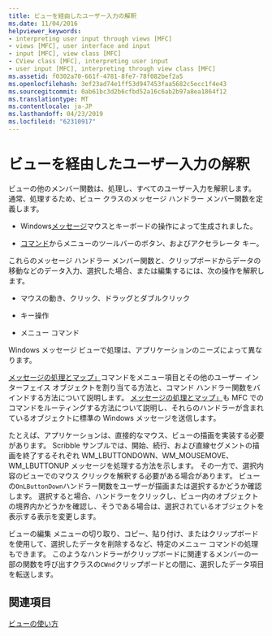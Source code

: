 ```yaml
---
title: ビューを経由したユーザー入力の解釈
ms.date: 11/04/2016
helpviewer_keywords:
- interpreting user input through views [MFC]
- views [MFC], user interface and input
- input [MFC], view class [MFC]
- CView class [MFC], interpreting user input
- user input [MFC], interpreting through view class [MFC]
ms.assetid: f0302a70-661f-4781-8fe7-78f082bef2a5
ms.openlocfilehash: 3ef23ad74e1ff53d947453faa5682c5ecc1f4e43
ms.sourcegitcommit: 0ab61bc3d2b6cfbd52a16c6ab2b97a8ea1864f12
ms.translationtype: MT
ms.contentlocale: ja-JP
ms.lasthandoff: 04/23/2019
ms.locfileid: "62310917"
---
```

# <a name="interpreting-user-input-through-a-view"></a>ビューを経由したユーザー入力の解釈

ビューの他のメンバー関数は、処理し、すべてのユーザー入力を解釈します。 通常、処理するため、ビュー クラスのメッセージ ハンドラー メンバー関数を定義します。

- Windows[メッセージ](../mfc/messages.md)マウスとキーボードの操作によって生成されました。

- [コマンド](../mfc/user-interface-objects-and-command-ids.md)からメニューのツールバーのボタン、およびアクセラレータ キー。

これらのメッセージ ハンドラー メンバー関数と、クリップボードからデータの移動などのデータ入力、選択した場合、または編集するには、次の操作を解釈します。

- マウスの動き、クリック、ドラッグとダブルクリック

- キー操作

- メニュー コマンド

Windows メッセージ ビューで処理は、アプリケーションのニーズによって異なります。

[メッセージの処理とマップ」](../mfc/message-handling-and-mapping.md)コマンドをメニュー項目とその他のユーザー インターフェイス オブジェクトを割り当てる方法と、コマンド ハンドラー関数をバインドする方法について説明します。 [メッセージの処理とマップ」](../mfc/message-handling-and-mapping.md)も MFC でのコマンドをルーティングする方法について説明し、それらのハンドラーが含まれているオブジェクトに標準の Windows メッセージを送信します。

たとえば、アプリケーションは、直接的なマウス、ビューの描画を実装する必要があります。 Scribble サンプルでは、開始、続行、および直線セグメントの描画を終了するそれぞれ WM_LBUTTONDOWN、WM_MOUSEMOVE、WM_LBUTTONUP メッセージを処理する方法を示します。 その一方で、選択内容のビューでのマウス クリックを解釈する必要がある場合があります。 ビューの`OnLButtonDown`ハンドラー関数をユーザーが描画または選択するかどうか確認します。 選択すると場合、ハンドラーをクリックし、ビュー内のオブジェクトの境界内かどうかを確認し、そうである場合は、選択されているオブジェクトを表示する表示を変更します。

ビューの編集 メニューの切り取り、コピー、貼り付け、またはクリップボードを使用して、選択したデータを削除するなど、特定のメニュー コマンドの処理もできます。 このようなハンドラーがクリップボードに関連するメンバーの一部の関数を呼び出すクラスの`CWnd`クリップボードとの間に、選択したデータ項目を転送します。

## <a name="see-also"></a>関連項目

[ビューの使い方](../mfc/using-views.md)
